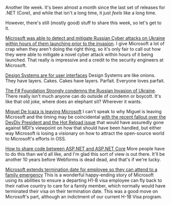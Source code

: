 Another lite week. It's been almost a month since the last set of releases for .NET (Core), and while that isn't a long time, it just _feels_ like a long time.

However, there's still (mostly good) stuff to share this week, so let's get to it.

[Microsoft was able to detect and mitigate Russian Cyber attacks on Ukraine within hours of them launching prior to the invasion](https://twitter.com/MaybeImALeo/status/1498520689271136259).  I give Microsoft a lot of crap when they aren't doing the right thing, so it's only fair to call out how they were able to mitigate a novel cyber attack within hours of it being launched. That really is impressive and a credit to the security engineers at Microsoft.

[Design Systems are for user interfaces](https://bradfrost.com/blog/post/design-systems-are-for-user-interfaces/) Design Systems are like onions. They have layers.  Cakes. Cakes have layers.  Parfait. Everyone loves parfait.

[The F# Foundation Strongly condemns the Russian Invasion of Ukraine](https://twitter.com/fsharporg/status/1499072151575531522). There really isn't much anyone can do outside of condemn or boycott.  It's like that old joke, where does an elephant sit? Wherever it wants.  

[Miguel De Icaza is leaving Microsoft](https://www.zdnet.com/article/former-xamarin-co-founder-miguel-de-icaza-is-leaving-microsoft/) I can't speak to why Miguel is leaving Microsoft and the timing may be coincidental [with the recent fallout over the DevDiv President and the Hot Reload issue](https://visualstudiomagazine.com/articles/2021/10/25/net-hot-reload.aspx) that would have assuredly gone against MDI's viewpoint on how that should have been handled, but either way Microsoft is losing a visionary on how to attract the open-source world to Microsoft's efforts in OSS.

[How to share code between ASP.NET and ASP.NET Core](https://devblogs.microsoft.com/dotnet/sharing-code-between-aspnet-and-aspnetcore) More people have to do this than we'd all like, and I'm glad this sort of view is out there.  It'll be another 10 years before Webforms is dead dead, and that's if we're lucky.  

[Microsoft extends termination date for employee so they can attend to a family emergency](https://twitter.com/vBenArmstrong/status/1499933136607612928) This is a wonderful happy-ending story of Microsoft using its abilities to ensure a departing H1-B visa employee can fly back to their native country to care for a family member, which normally would have terminated their visa on their termination date.  This was a good move on Microsoft's part, although an indictment of our current H-1B Visa program.

